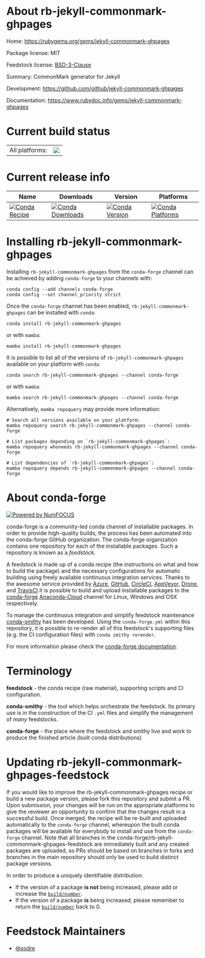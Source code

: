 About rb-jekyll-commonmark-ghpages
==================================

Home: https://rubygems.org/gems/jekyll-commonmark-ghpages

Package license: MIT

Feedstock license: [BSD-3-Clause](https://github.com/conda-forge/rb-jekyll-commonmark-ghpages-feedstock/blob/main/LICENSE.txt)

Summary: CommonMark generator for Jekyll

Development: https://github.com/github/jekyll-commonmark-ghpages

Documentation: https://www.rubydoc.info/gems/jekyll-commonmark-ghpages

Current build status
====================


<table><tr><td>All platforms:</td>
    <td>
      <a href="https://dev.azure.com/conda-forge/feedstock-builds/_build/latest?definitionId=7704&branchName=main">
        <img src="https://dev.azure.com/conda-forge/feedstock-builds/_apis/build/status/rb-jekyll-commonmark-ghpages-feedstock?branchName=main">
      </a>
    </td>
  </tr>
</table>

Current release info
====================

| Name | Downloads | Version | Platforms |
| --- | --- | --- | --- |
| [![Conda Recipe](https://img.shields.io/badge/recipe-rb--jekyll--commonmark--ghpages-green.svg)](https://anaconda.org/conda-forge/rb-jekyll-commonmark-ghpages) | [![Conda Downloads](https://img.shields.io/conda/dn/conda-forge/rb-jekyll-commonmark-ghpages.svg)](https://anaconda.org/conda-forge/rb-jekyll-commonmark-ghpages) | [![Conda Version](https://img.shields.io/conda/vn/conda-forge/rb-jekyll-commonmark-ghpages.svg)](https://anaconda.org/conda-forge/rb-jekyll-commonmark-ghpages) | [![Conda Platforms](https://img.shields.io/conda/pn/conda-forge/rb-jekyll-commonmark-ghpages.svg)](https://anaconda.org/conda-forge/rb-jekyll-commonmark-ghpages) |

Installing rb-jekyll-commonmark-ghpages
=======================================

Installing `rb-jekyll-commonmark-ghpages` from the `conda-forge` channel can be achieved by adding `conda-forge` to your channels with:

```
conda config --add channels conda-forge
conda config --set channel_priority strict
```

Once the `conda-forge` channel has been enabled, `rb-jekyll-commonmark-ghpages` can be installed with `conda`:

```
conda install rb-jekyll-commonmark-ghpages
```

or with `mamba`:

```
mamba install rb-jekyll-commonmark-ghpages
```

It is possible to list all of the versions of `rb-jekyll-commonmark-ghpages` available on your platform with `conda`:

```
conda search rb-jekyll-commonmark-ghpages --channel conda-forge
```

or with `mamba`:

```
mamba search rb-jekyll-commonmark-ghpages --channel conda-forge
```

Alternatively, `mamba repoquery` may provide more information:

```
# Search all versions available on your platform:
mamba repoquery search rb-jekyll-commonmark-ghpages --channel conda-forge

# List packages depending on `rb-jekyll-commonmark-ghpages`:
mamba repoquery whoneeds rb-jekyll-commonmark-ghpages --channel conda-forge

# List dependencies of `rb-jekyll-commonmark-ghpages`:
mamba repoquery depends rb-jekyll-commonmark-ghpages --channel conda-forge
```


About conda-forge
=================

[![Powered by
NumFOCUS](https://img.shields.io/badge/powered%20by-NumFOCUS-orange.svg?style=flat&colorA=E1523D&colorB=007D8A)](https://numfocus.org)

conda-forge is a community-led conda channel of installable packages.
In order to provide high-quality builds, the process has been automated into the
conda-forge GitHub organization. The conda-forge organization contains one repository
for each of the installable packages. Such a repository is known as a *feedstock*.

A feedstock is made up of a conda recipe (the instructions on what and how to build
the package) and the necessary configurations for automatic building using freely
available continuous integration services. Thanks to the awesome service provided by
[Azure](https://azure.microsoft.com/en-us/services/devops/), [GitHub](https://github.com/),
[CircleCI](https://circleci.com/), [AppVeyor](https://www.appveyor.com/),
[Drone](https://cloud.drone.io/welcome), and [TravisCI](https://travis-ci.com/)
it is possible to build and upload installable packages to the
[conda-forge](https://anaconda.org/conda-forge) [Anaconda-Cloud](https://anaconda.org/)
channel for Linux, Windows and OSX respectively.

To manage the continuous integration and simplify feedstock maintenance
[conda-smithy](https://github.com/conda-forge/conda-smithy) has been developed.
Using the ``conda-forge.yml`` within this repository, it is possible to re-render all of
this feedstock's supporting files (e.g. the CI configuration files) with ``conda smithy rerender``.

For more information please check the [conda-forge documentation](https://conda-forge.org/docs/).

Terminology
===========

**feedstock** - the conda recipe (raw material), supporting scripts and CI configuration.

**conda-smithy** - the tool which helps orchestrate the feedstock.
                   Its primary use is in the construction of the CI ``.yml`` files
                   and simplify the management of *many* feedstocks.

**conda-forge** - the place where the feedstock and smithy live and work to
                  produce the finished article (built conda distributions)


Updating rb-jekyll-commonmark-ghpages-feedstock
===============================================

If you would like to improve the rb-jekyll-commonmark-ghpages recipe or build a new
package version, please fork this repository and submit a PR. Upon submission,
your changes will be run on the appropriate platforms to give the reviewer an
opportunity to confirm that the changes result in a successful build. Once
merged, the recipe will be re-built and uploaded automatically to the
`conda-forge` channel, whereupon the built conda packages will be available for
everybody to install and use from the `conda-forge` channel.
Note that all branches in the conda-forge/rb-jekyll-commonmark-ghpages-feedstock are
immediately built and any created packages are uploaded, so PRs should be based
on branches in forks and branches in the main repository should only be used to
build distinct package versions.

In order to produce a uniquely identifiable distribution:
 * If the version of a package **is not** being increased, please add or increase
   the [``build/number``](https://docs.conda.io/projects/conda-build/en/latest/resources/define-metadata.html#build-number-and-string).
 * If the version of a package **is** being increased, please remember to return
   the [``build/number``](https://docs.conda.io/projects/conda-build/en/latest/resources/define-metadata.html#build-number-and-string)
   back to 0.

Feedstock Maintainers
=====================

* [@sodre](https://github.com/sodre/)

